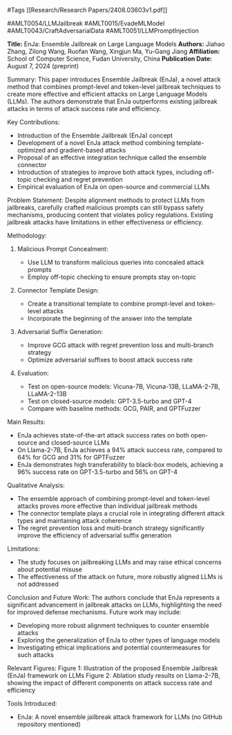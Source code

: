 #Tags
[[Research/Research Papers/2408.03603v1.pdf]]

#AMLT0054/LLMJailbreak
#AMLT0015/EvadeMLModel
#AMLT0043/CraftAdversarialData
#AMLT0051/LLMPromptInjection

**Title:** EnJa: Ensemble Jailbreak on Large Language Models
**Authors:** Jiahao Zhang, Zilong Wang, Ruofan Wang, Xingjun Ma, Yu-Gang Jiang
**Affiliation:** School of Computer Science, Fudan University, China
**Publication Date:** August 7, 2024 (preprint)

Summary:
This paper introduces Ensemble Jailbreak (EnJa), a novel attack method that combines prompt-level and token-level jailbreak techniques to create more effective and efficient attacks on Large Language Models (LLMs). The authors demonstrate that EnJa outperforms existing jailbreak attacks in terms of attack success rate and efficiency.

Key Contributions:
- Introduction of the Ensemble Jailbreak (EnJa) concept
- Development of a novel EnJa attack method combining template-optimized and gradient-based attacks
- Proposal of an effective integration technique called the ensemble connector
- Introduction of strategies to improve both attack types, including off-topic checking and regret prevention
- Empirical evaluation of EnJa on open-source and commercial LLMs

Problem Statement:
Despite alignment methods to protect LLMs from jailbreaks, carefully crafted malicious prompts can still bypass safety mechanisms, producing content that violates policy regulations. Existing jailbreak attacks have limitations in either effectiveness or efficiency.

Methodology:
1. Malicious Prompt Concealment:
   - Use LLM to transform malicious queries into concealed attack prompts
   - Employ off-topic checking to ensure prompts stay on-topic

2. Connector Template Design:
   - Create a transitional template to combine prompt-level and token-level attacks
   - Incorporate the beginning of the answer into the template

3. Adversarial Suffix Generation:
   - Improve GCG attack with regret prevention loss and multi-branch strategy
   - Optimize adversarial suffixes to boost attack success rate

4. Evaluation:
   - Test on open-source models: Vicuna-7B, Vicuna-13B, LLaMA-2-7B, LLaMA-2-13B
   - Test on closed-source models: GPT-3.5-turbo and GPT-4
   - Compare with baseline methods: GCG, PAIR, and GPTFuzzer

Main Results:
- EnJa achieves state-of-the-art attack success rates on both open-source and closed-source LLMs
- On Llama-2-7B, EnJa achieves a 94% attack success rate, compared to 64% for GCG and 31% for GPTFuzzer
- EnJa demonstrates high transferability to black-box models, achieving a 96% success rate on GPT-3.5-turbo and 56% on GPT-4

Qualitative Analysis:
- The ensemble approach of combining prompt-level and token-level attacks proves more effective than individual jailbreak methods
- The connector template plays a crucial role in integrating different attack types and maintaining attack coherence
- The regret prevention loss and multi-branch strategy significantly improve the efficiency of adversarial suffix generation

Limitations:
- The study focuses on jailbreaking LLMs and may raise ethical concerns about potential misuse
- The effectiveness of the attack on future, more robustly aligned LLMs is not addressed

Conclusion and Future Work:
The authors conclude that EnJa represents a significant advancement in jailbreak attacks on LLMs, highlighting the need for improved defense mechanisms. Future work may include:
- Developing more robust alignment techniques to counter ensemble attacks
- Exploring the generalization of EnJa to other types of language models
- Investigating ethical implications and potential countermeasures for such attacks

Relevant Figures:
Figure 1: Illustration of the proposed Ensemble Jailbreak (EnJa) framework on LLMs
Figure 2: Ablation study results on Llama-2-7B, showing the impact of different components on attack success rate and efficiency

Tools Introduced:
- EnJa: A novel ensemble jailbreak attack framework for LLMs (no GitHub repository mentioned)